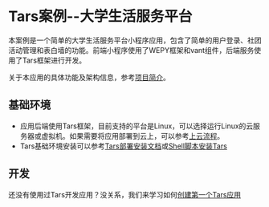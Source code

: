 # Tars案例--大学生活服务平台

本案例是一个简单的大学生活服务平台小程序应用，包含了简单的用户登录、社团活动管理和表白墙的功能。前端小程序使用了WEPY框架和vant组件，后端服务使用了Tars框架进行开发。

关于本应用的具体功能及架构信息，参考[项目简介](/docs/Introduction.md)。

## 基础环境
* 应用后端使用Tars框架，目前支持的平台是Linux，可以选择运行Linux的云服务器或虚拟机。如果需要将应用部署到云上，可以参考[上云流程](/docs/CloudMigration.md)。
* Tars基础环境安装可以参考[Tars部署安装文档](https://github.com/TarsCloud/Tars/blob/master/Install.zh.md)或[Shell脚本安装Tars](https://github.com/TarsCloud/Tars/blob/master/shellDeploy/introduction.md)

## 开发
还没有使用过Tars开发应用？没关系，我们来学习如何[创建第一个Tars应用](/docs/QuickStart.md)

<!-- ## 目录
## <a id="tarsgo-installation"></a> Tars Go安装
### <a id="install-go"></a>Go环境安装
https://golang.org/doc/install  下载其中：Linux  X86 64位版本

Go下载和解压
- 下载go1.13.1.linux-amd64.tar.gz 

```sh
wget https://dl.google.com/go/go1.13.1.linux-amd64.tar.gz
```

- 然后：
```sh
mkdir -p /usr/local/go
cd /usr/local
tar -C /usr/local -xzf go1.13.1.linux-amd64.tar.gz
```


配置环境变量
- 在/etc/profile中，增加：
```vim
export PATH=$PATH:/usr/local/go/bin 
export GOPATH=$HOME/go 
export GOROOT=/usr/local/go
```
- 然后保存，并执行
```sh
source /etc/profile
```

### <a id="install-tarsgo"></a> 安装Tars Go

使用如下命令安装Tars Go
```sh
go get github.com/TarsCloud/TarsGo/tars
```

编译tars协议转Golang的脚本工具
```sh
cd $GOPATH/src/github.com/TarsCloud/TarsGo/tars/tools/tars2go && go build . 
cp tars2go $GOPATH/bin/
``` -->

<!-- ## <a id="main-chapter-4"></a> 后端服务代码下载和编译

Fork 如下Git链接（后续会合入Tars主要分支）

https://github.com/qiuxin/MessageWallServer

https://github.com/qiuxin/UserInfoServer

https://github.com/qiuxin/ClubActivityServer


```sh
mkdir -p /root/go/src/
```

然后进入/root/go/src/目录，将如上代码下载到该目录：

```sh
git clone https://github.com/qiuxin/MessageWallServer

git clone https://github.com/qiuxin/UserInfoServer

git clone https://github.com/qiuxin/ClubActivityServer
```

分别进入ClubActivityServer，MessageWallServer，UserInfoServer目录，执行`make tar`.

可以看到在三个目录下，分别生成ClubActivityServer.tgz，MessageWallServer.tgz， UserInfoServer.tgz三个文件。  -->





<!-- ## <a id="main-chapter-4"></a> 后端服务通过Tars部署
将生成的ClubActivityServer.tgz，MessageWallServer.tgz， UserInfoServer.tgz三个文件传到本地电脑上，进行部署。

部署时候，需要使用的参数如下：

| 部署服务      | 应用名称     | 服务名称     | Obj名称     | 服务类型     |模板     |
| ---------- | :-----------:  | :-----------: |:-----------: |:-----------: |:-----------: |
| UserInfoServery     | LifeService    | UserInfoServer     |UserInfoServiceObj     |Tars Go     |默认模板     |
| ClubActivityServer     | LifeService     | ClubActivityServer     |ClubActivityManagerObj     |Tars Go     |默认模板     |
| MessageWallServer     | LifeService     | MessageWallServer     |MessageWallObj     |Tars Go     |默认模板     |


通过“运维管理”界面进行部署，以UserInfoServer为例部署填写参数如下，其余服务发布按照上表修改参数即可。
![image](/ReadMePicture/ServiceDeploy.png)

部署完成之后， 在“服务管理” 下面的“发布管理”中上传发布包，进行发布。
![image](/ReadMePicture/ServiceDistribution.png)

发布成功之后，可以看到如下界面：
![image](/ReadMePicture/OneServiceDeployAndDisSuccessful.png)

以此类推，同样的方法，发布另外2个服务。发布完成之后，效果如下图：
![image](/ReadMePicture/MultipleServiceDeployAndDisSuccessful.png) -->
